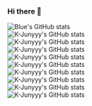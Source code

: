 ### Hi there 👋
![Blue's GitHub stats](https://github-readme-stats.vercel.app/api?username=gytjd&show_icons=true&theme=dark)   
![K-Junyyy's GitHub stats](https://github-readme-stats.vercel.app/api?username=K-Junyyy&show_icons=true&theme=radical)  
![K-Junyyy's GitHub stats](https://github-readme-stats.vercel.app/api?username=K-Junyyy&show_icons=true&theme=merko)  
![K-Junyyy's GitHub stats](https://github-readme-stats.vercel.app/api?username=K-Junyyy&show_icons=true&theme=gruvbox)  
![K-Junyyy's GitHub stats](https://github-readme-stats.vercel.app/api?username=K-Junyyy&show_icons=true&theme=tokyonight)  
![K-Junyyy's GitHub stats](https://github-readme-stats.vercel.app/api?username=K-Junyyy&show_icons=true&theme=onedark)  
![K-Junyyy's GitHub stats](https://github-readme-stats.vercel.app/api?username=K-Junyyy&show_icons=true&theme=cobalt)  
![K-Junyyy's GitHub stats](https://github-readme-stats.vercel.app/api?username=K-Junyyy&show_icons=true&theme=synthwave)  
![K-Junyyy's GitHub stats](https://github-readme-stats.vercel.app/api?username=K-Junyyy&show_icons=true&theme=highcontrast)  
![K-Junyyy's GitHub stats](https://github-readme-stats.vercel.app/api?username=K-Junyyy&show_icons=true&theme=dracula)
<!--
**gytjd/gytjd** is a ✨ _special_ ✨ repository because its `README.md` (this file) appears on your GitHub profile.

Here are some ideas to get you started:

- 🔭 I’m currently working on ...
- 🌱 I’m currently learning ...
- 👯 I’m looking to collaborate on ...
- 🤔 I’m looking for help with ...
- 💬 Ask me about ...
- 📫 How to reach me: ...
- 😄 Pronouns: ...
- ⚡ Fun fact: ...
-->
